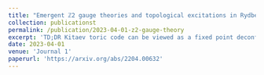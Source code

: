 ```yaml
---
title: "Emergent ℤ2 gauge theories and topological excitations in Rydberg atom arrays"
collection: publicationst
permalink: /publication/2023-04-01-z2-gauge-theory
excerpt: 'TD;DR Kitaev toric code can be viewed as a fixed point deconfined phase in the Z2 lattice gauge theory. We construct a general Z2 gauge theory description of the physical hamiltonian in the recent Rydberg atom array experiments observing quantum spin liquids.'
date: 2023-04-01
venue: 'Journal 1'
paperurl: 'https://arxiv.org/abs/2204.00632'
---
```

